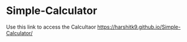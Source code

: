 # Simple-Calculator
Use this link to access the Calcultaor
https://harshitk9.github.io/Simple-Calculator/
